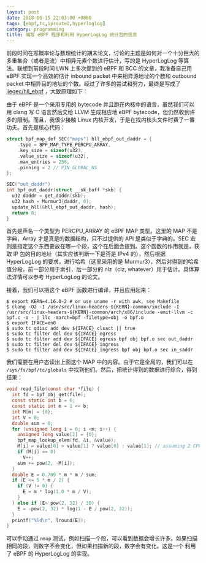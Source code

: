 ```yaml
---
layout: post
date: 2018-06-15 22:03:00 +0800
tags: [ebpf,tc,iproute2,hyperloglog]
category: programming
title: 编写 eBPF 程序和利用 HyperLogLog 统计包的信息
---
```


前段时间在写概率论与数理统计的期末论文，讨论的主题是如何对一个十分巨大的多重集合（或者是流）中相异元素个数进行估计，写的是 HyperLogLog 等算法。联想到前段时间 LWN 上多次提到的 eBPF 和 BCC 的文章，我准备自己用 eBPF 实现一个高效的估计 inbound packet 中来相异源地址的个数和 outbound packet 中相异目的地址的个数。经过了许多的尝试和努力，最终是写成了 [jiegec/hll_ebpf](https://github.com/jiegec/hll_ebpf) ，大致原理如下：

由于 eBPF 是一个采用专用的 bytecode 并且跑在内核中的语言，虽然我们可以用 clang 写 C 语言然后交给 LLVM 生成相应地 eBPF bytecode，但仍然收到许多的限制。而且，我很少接触 Linux 内核开发，于是在找内核头文件时费了一番功夫。首先是核心代码：

```c
struct bpf_map_def SEC("maps") hll_ebpf_out_daddr = {
    .type = BPF_MAP_TYPE_PERCPU_ARRAY,
    .key_size = sizeof(u32),
    .value_size = sizeof(u32),
    .max_entries = 256,
    .pinning = 2 // PIN_GLOBAL_NS
};

SEC("out_daddr")
int bpf_out_daddr(struct __sk_buff *skb) {
  u32 daddr = get_daddr(skb);
  u32 hash = Murmur3(daddr, 0);
  update_hll(&hll_ebpf_out_daddr, hash);
  return 0;
}
```

首先是声名一个类型为 PERCPU_ARRAY 的 eBPF MAP 类型。这里的 MAP 不是字典，Array 才是真是的数据结构，只不过提供的 API 是类似于字典的。SEC 宏则是指定这个东西要放在哪一个段，这个在后面会提到。这个函数的作用就是，获取 IP 包的目的地址（其实应该判断一下是否是 IPv4 的），然后根据 HyperLogLog 的要求，进行哈希（这里采用的是 Murmur3），然后对得到的哈希值分段，前一部分用于索引，后一部分的 nlz（clz, whatever）用于估计。具体算法详情可以参考 HyperLogLog 的论文。

接着，我们可以把这个 eBPF 函数进行编译，并且应用起来：

```shell
$ export KERN=4.16.0-2 # or use uname -r with awk, see Makefile
$ clang -O2 -I /usr/src/linux-headers-${KERN}-common/include -I /usr/src/linux-headers-${KERN}-common/arch/x86/include -emit-llvm -c bpf.c -o - | llc -march=bpf -filetype=obj -o bpf.o
$ export IFACE=en0 
$ sudo tc qdisc add dev ${IFACE} clsact || true
$ sudo tc filter del dev ${IFACE} egress
$ sudo tc filter add dev ${IFACE} egress bpf obj bpf.o sec out_daddr
$ sudo tc filter del dev ${IFACE} ingress
$ sudo tc filter add dev ${IFACE} ingress bpf obj bpf.o sec in_saddr
```

我们需要在用户态读出上面这个 MAP 中的内容。由于它是全局的，我们可以在 `/sys/fs/bpf/tc/globals` 中找到他们。然后，把统计得到的数据进行综合，得到结果：

```c
void read_file(const char *file) {
  int fd = bpf_obj_get(file);
  const static int b = 6;
  const static int m = 1 << b;
  int M[m] = {0};
  int V = 0;
  double sum = 0;
  for (unsigned long i = 0; i <m; i++) {
    unsigned long value[2] = {0};
    bpf_map_lookup_elem(fd, &i, &value);
    M[i] = value[0] > value[1] ? value[0] : value[1]; // assuming 2 CPUs, will change later
    if (M[i] == 0)
      V++;
    sum += pow(2, -M[i]);
  }
  double E = 0.709 * m * m / sum;
  if (E <= 5 * m / 2) {
    if (V != 0) {
      E = m * log(1.0 * m / V);
    }
  } else if (E> pow(2, 32) / 30) {
    E = -pow(2, 32) * log(1 - E / pow(2, 32));
  }
  printf("%ld\n", lround(E));
}
```

可以手动通过 `nmap` 测试，例如扫描一个段，可以看到数据会增长许多。如果扫描相同的段，则数字不会变化，但如果扫描新的段，数字会有变化。这是一个 利用了 eBPF 的 HyperLogLog 的实现。
